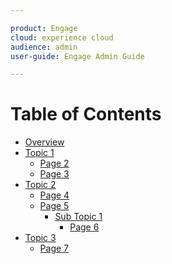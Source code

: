```yaml
---

product: Engage
cloud: experience cloud
audience: admin
user-guide: Engage Admin Guide

---
```


# Table of Contents

+ [Overview](overview.md)
+ [Topic 1]()
    + [Page 2]()
    + [Page 3]()
+ [Topic 2]()
    + [Page 4]()
    + [Page 5]()
        + [Sub Topic 1]()
            + [Page 6]()
+ [Topic 3]()
    + [Page 7]()
